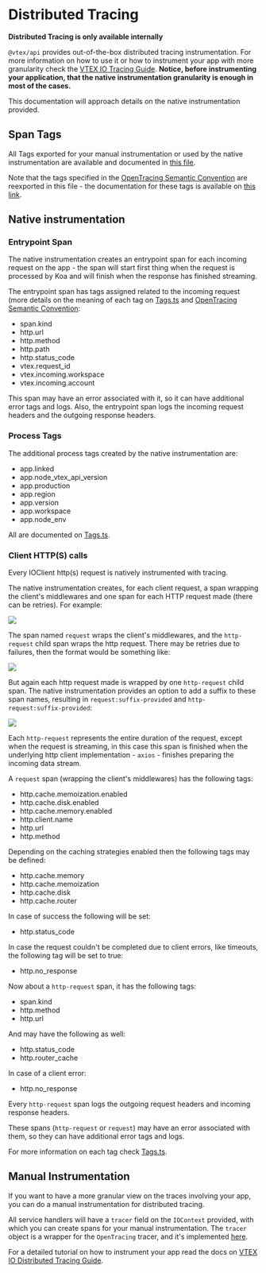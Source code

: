 # Distributed Tracing

**Distributed Tracing is only available internally**

`@vtex/api` provides out-of-the-box distributed tracing instrumentation. For more information on how
to use it or how to instrument your app with more granularity check the
[VTEX IO Tracing Guide](https://github.com/vtex/vtex-io-tracing-guide). **Notice, before
instrumenting your application, that the native instrumentation granularity is enough in most of the
cases.**

This documentation will approach details on the native instrumentation provided.

## Span Tags

All Tags exported for your manual instrumentation or used by the native instrumentation are
available and documented in [this file](../src/tracing/Tags.ts).

Note that the tags specified in the
[OpenTracing Semantic Convention](https://github.com/opentracing/specification/blob/master/semantic_conventions.md)
are reexported in this file - the documentation for these tags is available on
[this link](https://github.com/opentracing/specification/blob/master/semantic_conventions.md).

## Native instrumentation

### Entrypoint Span

The native instrumentation creates an entrypoint span for each incoming request on the app - the
span will start first thing when the request is processed by Koa and will finish when the response
has finished streaming.

The entrypoint span has tags assigned related to the incoming request (more details on the meaning
of each tag on [Tags.ts](../src/tracing/Tags.ts) and
[OpenTracing Semantic Convention](https://github.com/opentracing/specification/blob/master/semantic_conventions.md):

- span.kind
- http.url
- http.method
- http.path
- http.status_code
- vtex.request_id
- vtex.incoming.workspace
- vtex.incoming.account

This span may have an error associated with it, so it can have additional error tags and logs. Also,
the entrypoint span logs the incoming request headers and the outgoing response headers.

### Process Tags

The additional process tags created by the native instrumentation are:

- app.linked
- app.node_vtex_api_version
- app.production
- app.region
- app.version
- app.workspace
- app.node_env

All are documented on [Tags.ts](../src/tracing/Tags.ts).

### Client HTTP(S) calls

Every IOClient http(s) request is natively instrumented with tracing.

The native instrumentation creates, for each client request, a span wrapping the client's
middlewares and one span for each HTTP request made (there can be retries). For example:

<img src="./images/tracing-http-request1.png"/>

The span named `request` wraps the client's middlewares, and the `http-request` child span wraps the
http request. There may be retries due to failures, then the format would be something like:

<img src="./images/tracing-http-request2.png"/>

But again each http request made is wrapped by one `http-request` child span. The native
instrumentation provides an option to add a suffix to these span names, resulting in
`request:suffix-provided` and `http-request:suffix-provided`:

<img src="./images/tracing-http-request3.png"/>

Each `http-request` represents the entire duration of the request, except when the request is
streaming, in this case this span is finished when the underlying http client implementation -
`axios` - finishes preparing the incoming data stream.

A `request` span (wrapping the client's middlewares) has the following tags:

- http.cache.memoization.enabled
- http.cache.disk.enabled
- http.cache.memory.enabled
- http.client.name
- http.url
- http.method

Depending on the caching strategies enabled then the following tags may be defined:

- http.cache.memory
- http.cache.memoization
- http.cache.disk
- http.cache.router

In case of success the following will be set:

- http.status_code

In case the request couldn't be completed due to client errors, like timeouts, the following tag
will be set to true:

- http.no_response

Now about a `http-request` span, it has the following tags:

- span.kind
- http.method
- http.url

And may have the following as well:

- http.status_code
- http.router_cache

In case of a client error:

- http.no_response

Every `http-request` span logs the outgoing request headers and incoming response headers.

These spans (`http-request` or `request`) may have an error associated with them, so they can have
additional error tags and logs.

For more information on each tag check [Tags.ts](../src/tracing/Tags.ts).

## Manual Instrumentation

If you want to have a more granular view on the traces involving your app, you can do a manual
instrumentation for distributed tracing.

All service handlers will have a `tracer` field on the `IOContext` provided, with which you can
create spans for your manual instrumentation. The `tracer` object is a wrapper for the `OpenTracing`
tracer, and it's implemented [here](../src/tracing/UserLandTracer.ts).

For a detailed tutorial on how to instrument your app read the docs on
[VTEX IO Distributed Tracing Guide](https://github.com/vtex/vtex-io-tracing-guide).
